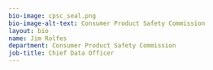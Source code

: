 ```yaml
---
bio-image: cpsc_seal.png
bio-image-alt-text: Consumer Product Safety Commission
layout: bio
name: Jim Rolfes
department: Consumer Product Safety Commission
job-title: Chief Data Officer
---
```

